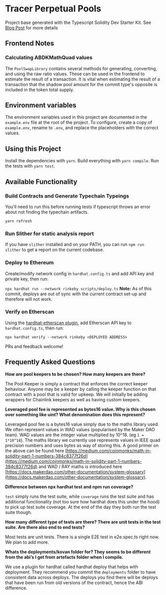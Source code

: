 # Tracer Perpetual Pools

Project base generated with the Typescript Solidity Dev Starter Kit. See [Blog Post](https://medium.com/@rahulsethuram/the-new-solidity-dev-stack-buidler-ethers-waffle-typescript-tutorial-f07917de48ae) for more details
## Frontend Notes
### Calculating ABDKMathQuad values
The `PoolSwapLibrary` contains several methods for generating, converting, and using the raw ratio values. These can be used in the frontend to estimate the result of a transaction. It is vital when estimating the result of a transaction that the shadow pool amount for the commit type's opposite is included in the token total supply.

## Environment variables
The environment variables used in this project are documented in the `example.env` file at the root of the project. To configure, create a copy of `example.env`, rename to `.env`, and replace the placeholders with the correct values. 

## Using this Project

Install the dependencies with `yarn`. 
Build everything with `yarn compile`. 
Run the tests with `yarn test`.

## Available Functionality

### Build Contracts and Generate Typechain Typeings
You'll need to run this before running tests if typescript throws an error about not finding the typechain artifacts.

`yarn refresh`

### Run Slither for static analysis report
If you have `slither` installed and on your PATH, you can run `npm run slither` to get a report on the current codebase.

 
### Deploy to Ethereum

Create/modify network config in `hardhat.config.ts` and add API key and private key, then run:

`npx hardhat run --network rinkeby scripts/deploy.ts`
**Note:** As of this commit, deploys are out of sync with the current contract set-up and therefore will not work.

### Verify on Etherscan

Using the [hardhat-etherscan plugin](https://hardhat.org/plugins/nomiclabs-hardhat-etherscan.html), add Etherscan API key to `hardhat.config.ts`, then run:

`npx hardhat verify --network rinkeby <DEPLOYED ADDRESS>`

PRs and feedback welcome!

## Frequently Asked Questions

**How are pool keepers to be chosen? How many keepers are there?** 

The Pool Keeper is simply a contract that enforces the correct keeper behaviour. Anyone may be a keeper by calling the keeper function on that contract with a pool that is valid for upkeep. We will initially be adding wrappers for Chainlink keepers as well as having custom keepers.

**Leveraged pool fee is represented as bytes16 value. Why is this chosen over something like uint? What denomination does this represent?**

Leveraged pool fee is a bytes16 value simply due to the maths library used. We often represent values in WAD values (popularised by the Maker DAO team). WAD values are the integer value multiplied by 10^18. (eg `1 = 1*10^18`). The maths library we currently use represents values in IEEE quad precision numbers and uses bytes as way of storing this. A good primer on the above can be found here [https://medium.com/coinmonks/math-in-solidity-part-1-numbers-384c8377f26d](https://medium.com/coinmonks/math-in-solidity-part-1-numbers-384c8377f26d) and WAD / RAY maths is introduced here [https://docs.makerdao.com/other-documentation/system-glossary](https://docs.makerdao.com/other-documentation/system-glossary).

**Difference between npx hardhat test and npm run coverage?**

`test` simply runs the test suite, while `coverage` runs the test suite and has additional functionality (not too sure how hardhat does this under the hood) to pick up test suite coverage. At the end of the day they both run the test suite though.

**How many different type of tests are there? There are unit tests in the test suite. Are there also end to end tests?**

Most tests are unit tests. There is a single E2E test in e2e.spec.ts right now. We plan to add more.

**Whats the deployments/kovan folder for? They seems to be different from the abi’s I get from artefacts folder when I compile.**

We use a plugin for hardhat called hardhat deploy that helps with deployment. They recommend you commit the `deployments` folder to have consistent data across deploys. The deploys you find there will be deploys that have been run from old versions of the contract, hence the ABI difference.
